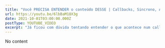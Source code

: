 ```yaml
---
title: "Você PRECISA ENTENDER o conteúdo DESSE | Callbacks, Sincrono, Assíncrono e Event Loop no JavaScript"
url: https://youtu.be/6lbBaM18X3g
date: 2021-10-01T03:00:00.000Z
postType: YOUTUBE_VIDEO
excerpt: "Já ficou com dúvida tentando entender o que acontece num callback no JavaScript? Sabe explicar a diferença dele vs uma promise? Sabia que promise tem callback? E como o JavaScript funciona, você sabe? Separa a pipoquinha e vamos juntos nesse video explorar o maravilhoso mundo do JavaScript e entender vários pontos CRUCIAIS pra você ter autonomia em entender a linguagem e como resolver problemas."
---
```


No content
